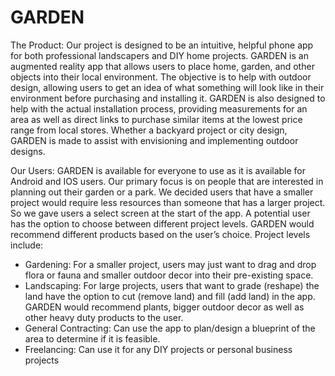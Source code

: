 # GARDEN
The Product:
Our project is designed to be an intuitive, helpful phone app for both professional landscapers and DIY home projects. GARDEN is an augmented reality app that allows users to place home, garden, and other objects into their local environment. The objective is to help with outdoor design, allowing users to get an idea of what something will look like in their environment before purchasing and installing it. GARDEN is also designed to help with the actual installation process, providing measurements for an area as well as direct links to purchase similar items at the lowest price range from local stores. Whether a backyard project or city design, GARDEN is made to assist with envisioning and implementing outdoor designs. 

Our Users:
GARDEN is available for everyone to use as it is available for Android and IOS users. Our primary focus is on people that are interested in planning out their garden or a park. We decided users that have a smaller project would require less resources than someone that has a larger project. So we gave users a select screen at the start of the app. A potential user has the option to choose between different project levels. GARDEN would recommend different products based on the user’s choice. Project levels include:
  - Gardening: For a smaller project, users may just want to drag and drop flora or fauna and smaller outdoor decor into their pre-existing space. 
  - Landscaping: For large projects, users that want to grade (reshape) the land have the option to cut (remove land) and fill (add land) in the app. GARDEN would recommend plants, bigger outdoor decor as well as other heavy duty products to the user. 
  - General Contracting: Can use the app to plan/design a blueprint of the area to determine if it is feasible. 
  - Freelancing: Can use it for any DIY projects or personal business projects
